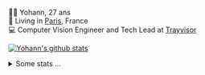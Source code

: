<p>
  👨🏻 <bold>Yohann</bold>, 27 ans<br/>
  💼 Living in <a href="https://www.google.com/maps?q=paris">Paris</a>, France<br/>
  💻 Computer Vision Engineer and Tech Lead at <a href="https://trayvisor.com/">Trayvisor</a><br/>
</p>

<a href="https://github.com/anuraghazra/github-readme-stats"><img align="center" src="https://github-readme-stats-go94hl40s-yohann84l.vercel.app//api?username=yohann84L&show_icons=true&include_all_commits=true" alt="Yohann's github stats" /> </a>


<details>
  <summary>Some stats ...</summary><br/>
  

<!--START_SECTION:waka-->
![Code Time](http://img.shields.io/badge/Code%20Time-913%20hrs%2049%20mins-blue)

![Profile Views](http://img.shields.io/badge/Profile%20Views-0-blue)

**🐱 My GitHub Data** 

> 📦 440.7 kB Used in GitHub's Storage 
 > 
> 🏆 735 Contributions in the Year 2023
 > 
> 🚫 Not Opted to Hire
 > 
> 📜 24 Public Repositories 
 > 
> 🔑 21 Private Repositories 
 > 
**I'm an Early 🐤** 

```text
🌞 Morning                12364 commits       ████████░░░░░░░░░░░░░░░░░   31.60 % 
🌆 Daytime                22108 commits       ██████████████░░░░░░░░░░░   56.50 % 
🌃 Evening                4483 commits        ███░░░░░░░░░░░░░░░░░░░░░░   11.46 % 
🌙 Night                  172 commits         ░░░░░░░░░░░░░░░░░░░░░░░░░   00.44 % 
```
📅 **I'm Most Productive on Wednesday** 

```text
Monday                   7242 commits        █████░░░░░░░░░░░░░░░░░░░░   18.51 % 
Tuesday                  7208 commits        █████░░░░░░░░░░░░░░░░░░░░   18.42 % 
Wednesday                8859 commits        ██████░░░░░░░░░░░░░░░░░░░   22.64 % 
Thursday                 8261 commits        █████░░░░░░░░░░░░░░░░░░░░   21.11 % 
Friday                   7036 commits        ████░░░░░░░░░░░░░░░░░░░░░   17.98 % 
Saturday                 146 commits         ░░░░░░░░░░░░░░░░░░░░░░░░░   00.37 % 
Sunday                   375 commits         ░░░░░░░░░░░░░░░░░░░░░░░░░   00.96 % 
```


📊 **This Week I Spent My Time On** 

```text
🕑︎ Time Zone: Europe/Paris

💬 Programming Languages: 
Python                   9 hrs 9 mins        ████████████░░░░░░░░░░░░░   47.37 % 
JavaScript               7 hrs 7 mins        █████████░░░░░░░░░░░░░░░░   36.85 % 
Jupyter                  1 hr 21 mins        ██░░░░░░░░░░░░░░░░░░░░░░░   07.06 % 
SQL                      1 hr 11 mins        ██░░░░░░░░░░░░░░░░░░░░░░░   06.19 % 
JSON                     13 mins             ░░░░░░░░░░░░░░░░░░░░░░░░░   01.16 % 

🔥 Editors: 
PyCharm                  11 hrs 1 min        ██████████████░░░░░░░░░░░   57.04 % 
WebStorm                 7 hrs 8 mins        █████████░░░░░░░░░░░░░░░░   36.95 % 
VS Code                  1 hr 9 mins         ██░░░░░░░░░░░░░░░░░░░░░░░   06.01 % 

💻 Operating System: 
Mac                      19 hrs 19 mins      █████████████████████████   100.00 % 
```

**I Mostly Code in Python** 

```text
Python                   21 repos            ████████████░░░░░░░░░░░░░   50.00 % 
Jupyter Notebook         5 repos             ███░░░░░░░░░░░░░░░░░░░░░░   11.90 % 
JavaScript               3 repos             ██░░░░░░░░░░░░░░░░░░░░░░░   07.14 % 
HTML                     2 repos             █░░░░░░░░░░░░░░░░░░░░░░░░   04.76 % 
Shell                    1 repo              █░░░░░░░░░░░░░░░░░░░░░░░░   02.38 % 
```




 Last Updated on 03/12/2023 00:32:44 UTC
<!--END_SECTION:waka-->
